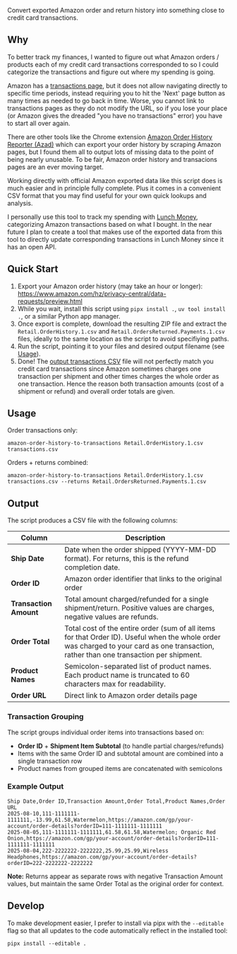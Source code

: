 Convert exported Amazon order and return history into something close to credit card transactions.

## Why
To better track my finances, I wanted to figure out what Amazon orders / products each of my credit card transactions corresponded to so I could categorize the transactions and figure out where my spending is going.

Amazon has a [transactions page](https://www.amazon.com/cpe/yourpayments/transactions), but it does not allow navigating directly to specific time periods, instead requiring you to hit the 'Next' page button as many times as needed to go back in time. Worse, you cannot link to transactions pages as they do not modify the URL, so if you lose your place (or Amazon gives the dreaded "you have no transactions" error) you have to start all over again.

There are other tools like the Chrome extension [Amazon Order History Reporter (Azad)](https://github.com/philipmulcahy/azad) which can export your order history by scraping Amazon pages, but I found them all to output lots of missing data to the point of being nearly unusable. To be fair, Amazon order history and transacions pages are an ever moving target. 

Working directly with official Amazon exported data like this script does is much easier and in principle fully complete. Plus it comes in a convenient CSV format that you may find useful for your own quick lookups and analysis.

I personally use this tool to track my spending with [Lunch Money](https://lunchmoney.app/), categorizing Amazon transactions based on what I bought. In the near future I plan to create a tool that makes use of the exported data from this tool to directly update corresponding transactions in Lunch Money since it has an open API.

## Quick Start

1. Export your Amazon order history (may take an hour or longer): https://www.amazon.com/hz/privacy-central/data-requests/preview.html
1. While you wait, install this script using `pipx install .`, `uv tool install .`, or a similar Python app manager.
1. Once export is complete, download the resulting ZIP file and extract the `Retail.OrderHistory.1.csv` and `Retail.OrdersReturned.Payments.1.csv` files, ideally to the same location as the script to avoid specifiying paths.
1. Run the script, pointing it to your files and desired output filename (see [Usage](#usage)).
1. Done! The [output transactions CSV](#output) file will not perfectly match you credit card transactions since Amazon sometimes charges one transaction per shipment and other times charges the whole order as one transaction. Hence the reason both transaction amounts (cost of a shipment or refund) and overall order totals are given.

## Usage

Order transactions only:

```
amazon-order-history-to-transactions Retail.OrderHistory.1.csv transactions.csv
```

Orders + returns combined:

```
amazon-order-history-to-transactions Retail.OrderHistory.1.csv transactions.csv --returns Retail.OrdersReturned.Payments.1.csv
```

## Output

The script produces a CSV file with the following columns:

| Column | Description |
|--------|-------------|
| **Ship Date** | Date when the order shipped (YYYY-MM-DD format). For returns, this is the refund completion date. |
| **Order ID** | Amazon order identifier that links to the original order |
| **Transaction Amount** | Total amount charged/refunded for a single shipment/return. Positive values are charges, negative values are refunds. |
| **Order Total** | Total cost of the entire order (sum of all items for that Order ID). Useful when the whole order was charged to your card as one transaction, rather than one transaction per shipment. |
| **Product Names** | Semicolon-separated list of product names. Each product name is truncated to 60 characters max for readability. |
| **Order URL** | Direct link to Amazon order details page |

### Transaction Grouping

The script groups individual order items into transactions based on:
- **Order ID** + **Shipment Item Subtotal** (to handle partial charges/refunds)
- Items with the same Order ID and subtotal amount are combined into a single transaction row
- Product names from grouped items are concatenated with semicolons

### Example Output

```csv
Ship Date,Order ID,Transaction Amount,Order Total,Product Names,Order URL
2025-08-10,111-1111111-1111111,-13.99,61.58,Watermelon,https://amazon.com/gp/your-account/order-details?orderID=111-1111111-1111111
2025-08-05,111-1111111-1111111,61.58,61.58,Watermelon; Organic Red Onion,https://amazon.com/gp/your-account/order-details?orderID=111-1111111-1111111
2025-08-04,222-2222222-2222222,25.99,25.99,Wireless Headphones,https://amazon.com/gp/your-account/order-details?orderID=222-2222222-2222222
```

**Note:** Returns appear as separate rows with negative Transaction Amount values, but maintain the same Order Total as the original order for context.

## Develop

To make development easier, I prefer to install via pipx with the `--editable`
flag so that all updates to the code automatically reflect in the installed
tool:

```
pipx install --editable .
```
